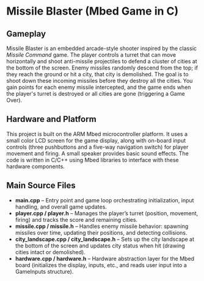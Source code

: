 # Missile Blaster (Mbed Game in C)

## Gameplay

Missile Blaster is an embedded arcade-style shooter inspired by the classic *Missile Command* game. The player controls a turret that can move horizontally and shoot anti-missile projectiles to defend a cluster of cities at the bottom of the screen. Enemy missiles randomly descend from the top; if they reach the ground or hit a city, that city is demolished. The goal is to shoot down these incoming missiles before they destroy all the cities. You gain points for each enemy missile intercepted, and the game ends when the player's turret is destroyed or all cities are gone (triggering a Game Over).

## Hardware and Platform

This project is built on the ARM Mbed microcontroller platform. It uses a small color LCD screen for the game display, along with on-board input controls (three pushbuttons and a five-way navigation switch) for player movement and firing. A small speaker provides basic sound effects. The code is written in C/C++ using Mbed libraries to interface with these hardware components.

## Main Source Files

* **main.cpp** – Entry point and game loop orchestrating initialization, input handling, and overall game updates.
* **player.cpp / player.h** – Manages the player’s turret (position, movement, firing) and tracks the score and remaining cities.
* **missile.cpp / missile.h** – Handles enemy missile behavior: spawning missiles over time, updating their positions, and detecting collisions.
* **city\_landscape.cpp / city\_landscape.h** – Sets up the city landscape at the bottom of the screen and updates city status when hit (drawing cities intact or demolished).
* **hardware.cpp / hardware.h** – Hardware abstraction layer for the Mbed board (initializes the display, inputs, etc., and reads user input into a GameInputs structure).
